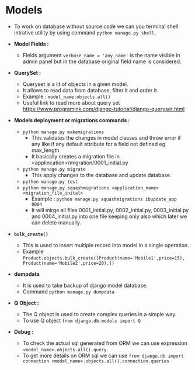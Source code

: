# Models

-  To work on database without source code we can you terminal shell intrative utility by using command `python manage.py shell`.
-  **Model Fields :**
   -  Fields argument `verbose_name = 'any_name'` is the name visible in admin panel but in the database original field name is considered.
-  **QuerySet :**
   -  Queryset is a lit of objects in a given model.
   -  It allows to read data from database, filter it and order it.
   -  Example : `model_name.objects.all()`
   -  Useful link to read more about query set https://www.programink.com/django-tutorial/django-queryset.html
-  **Models deployment or migrations commands :**
   -  `python manage.py makemigrations`
      -  This validates the changes in model classes and throw error if any like if any default attribute for a field not defined eg max_length
      -  It basically creates a migration file in \<applincation>/migration/0001_initial.py
   -  `python manage.py migrate`
      -  This apply changes to the database and update database.
   -  `python manage.py test`
   -  `python manage.py squashmigrations <application_name> <migration_file_inital>`
      - Example : `python manage.py squashmigrations ibupdate_app 0004`
      - It will mirge all files 0001_initial.py, 0002_initial.py, 0003_initial.py and 0004_initial.py into one file keeping only also which later we can delete manually.
-  **`bulk_create()`**
   -  This is used to insert multiple record into model in a single operation.
   -  Example `Product.objects.bulk_create([Product(name='Mobile1',price=15), Product(name='Mobile2',price=20),])`
-  **dumpdata**
   -  It is used to take backup of django model database.
   -  Command `python manage.py dumpdata`
-  **Q Object :**
   -  The Q object is used to create complex queries in a simple way.
   -  To use Q object `from django.db.models import Q`

-  **Debug :**
   -  To check the actual sql generated from ORM we can use expression `<model_name>.objects.all().query`.
   -  To get more details on ORM sql we can use `from django.db import connection <model_name>.objects.all().connection.queries`
